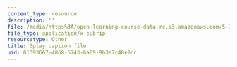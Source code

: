 ```yaml
---
content_type: resource
description: ''
file: /media/https%3A/open-learning-course-data-rc.s3.amazonaws.com/5-112-principles-of-chemical-science-fall-2005/0139366748685743ba699b3e7c48e2dc_M8QoJojEklw.vtt
file_type: application/x-subrip
resourcetype: Other
title: 3play caption file
uid: 01393667-4868-5743-ba69-9b3e7c48e2dc
---
```

